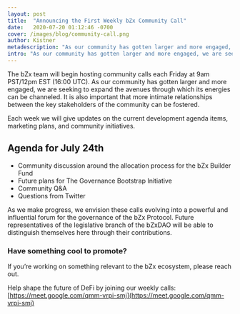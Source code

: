 ```yaml
---
layout: post
title:  "Announcing the First Weekly bZx Community Call"
date:   2020-07-20 01:12:46 -0700
cover: /images/blog/community-call.png
author: Kistner
metadescription: "As our community has gotten larger and more engaged, we are seeking to expand the avenues through which its energies can be channeled"
intro: "As our community has gotten larger and more engaged, we are seeking to expand the avenues through which its energies can be channeled"
---
```

The bZx team will begin hosting community calls each Friday at 9am PST/12pm EST (16:00 UTC). As our community has gotten larger and more engaged, we are seeking to expand the avenues through which its energies can be channeled. It is also important that more intimate relationships between the key stakeholders of the community can be fostered.

Each week we will give updates on the current development agenda items, marketing plans, and community initiatives.

## Agenda for July 24th
- Community discussion around the allocation process for the bZx Builder Fund
- Future plans for The Governance Bootstrap Initiative
- Community Q&A
- Questions from Twitter

As we make progress, we envision these calls evolving into a powerful and influential forum for the governance of the bZx Protocol. Future representatives of the legislative branch of the bZxDAO will be able to distinguish themselves here through their contributions.

### Have something cool to promote?
If you’re working on something relevant to the bZx ecosystem, please reach out.

Help shape the future of DeFi by joining our weekly calls: [https://meet.google.com/qmm-vrpi-smj](https://meet.google.com/qmm-vrpi-smj)
